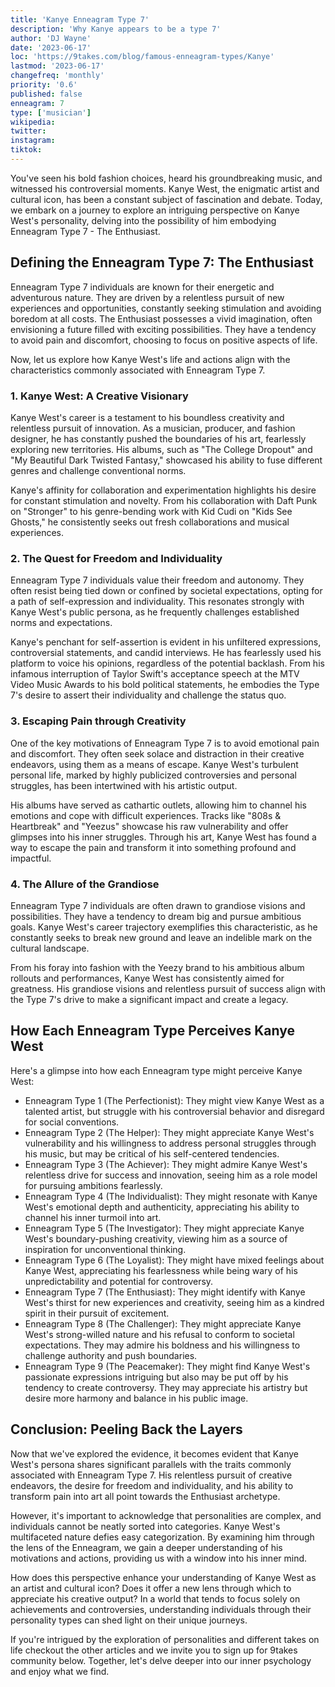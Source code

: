 ```yaml
---
title: 'Kanye Enneagram Type 7'
description: 'Why Kanye appears to be a type 7'
author: 'DJ Wayne'
date: '2023-06-17'
loc: 'https://9takes.com/blog/famous-enneagram-types/Kanye'
lastmod: '2023-06-17'
changefreq: 'monthly'
priority: '0.6'
published: false
enneagram: 7
type: ['musician']
wikipedia: 
twitter: 
instagram: 
tiktok: 
---
```




<p class="firstLetter">You've seen his bold fashion choices, heard his groundbreaking music, and witnessed his controversial moments. Kanye West, the enigmatic artist and cultural icon, has been a constant subject of fascination and debate. Today, we embark on a journey to explore an intriguing perspective on Kanye West's personality, delving into the possibility of him embodying Enneagram Type 7 - The Enthusiast.</p>

## Defining the Enneagram Type 7: The Enthusiast

Enneagram Type 7 individuals are known for their energetic and adventurous nature. They are driven by a relentless pursuit of new experiences and opportunities, constantly seeking stimulation and avoiding boredom at all costs. The Enthusiast possesses a vivid imagination, often envisioning a future filled with exciting possibilities. They have a tendency to avoid pain and discomfort, choosing to focus on positive aspects of life.

Now, let us explore how Kanye West's life and actions align with the characteristics commonly associated with Enneagram Type 7.

### 1. Kanye West: A Creative Visionary

Kanye West's career is a testament to his boundless creativity and relentless pursuit of innovation. As a musician, producer, and fashion designer, he has constantly pushed the boundaries of his art, fearlessly exploring new territories. His albums, such as "The College Dropout" and "My Beautiful Dark Twisted Fantasy," showcased his ability to fuse different genres and challenge conventional norms.

Kanye's affinity for collaboration and experimentation highlights his desire for constant stimulation and novelty. From his collaboration with Daft Punk on "Stronger" to his genre-bending work with Kid Cudi on "Kids See Ghosts," he consistently seeks out fresh collaborations and musical experiences.

### 2. The Quest for Freedom and Individuality

Enneagram Type 7 individuals value their freedom and autonomy. They often resist being tied down or confined by societal expectations, opting for a path of self-expression and individuality. This resonates strongly with Kanye West's public persona, as he frequently challenges established norms and expectations.

Kanye's penchant for self-assertion is evident in his unfiltered expressions, controversial statements, and candid interviews. He has fearlessly used his platform to voice his opinions, regardless of the potential backlash. From his infamous interruption of Taylor Swift's acceptance speech at the MTV Video Music Awards to his bold political statements, he embodies the Type 7's desire to assert their individuality and challenge the status quo.

### 3. Escaping Pain through Creativity

One of the key motivations of Enneagram Type 7 is to avoid emotional pain and discomfort. They often seek solace and distraction in their creative endeavors, using them as a means of escape. Kanye West's turbulent personal life, marked by highly publicized controversies and personal struggles, has been intertwined with his artistic output.

His albums have served as cathartic outlets, allowing him to channel his emotions and cope with difficult experiences. Tracks like "808s & Heartbreak" and "Yeezus" showcase his raw vulnerability and offer glimpses into his inner struggles. Through his art, Kanye West has found a way to escape the pain and transform it into something profound and impactful.

### 4. The Allure of the Grandiose

Enneagram Type 7 individuals are often drawn to grandiose visions and possibilities. They have a tendency to dream big and pursue ambitious goals. Kanye West's career trajectory exemplifies this characteristic, as he constantly seeks to break new ground and leave an indelible mark on the cultural landscape.

From his foray into fashion with the Yeezy brand to his ambitious album rollouts and performances, Kanye West has consistently aimed for greatness. His grandiose visions and relentless pursuit of success align with the Type 7's drive to make a significant impact and create a legacy.

## How Each Enneagram Type Perceives Kanye West

Here's a glimpse into how each Enneagram type might perceive Kanye West:

- Enneagram Type 1 (The Perfectionist): They might view Kanye West as a talented artist, but struggle with his controversial behavior and disregard for social conventions.
- Enneagram Type 2 (The Helper): They might appreciate Kanye West's vulnerability and his willingness to address personal struggles through his music, but may be critical of his self-centered tendencies.
- Enneagram Type 3 (The Achiever): They might admire Kanye West's relentless drive for success and innovation, seeing him as a role model for pursuing ambitions fearlessly.
- Enneagram Type 4 (The Individualist): They might resonate with Kanye West's emotional depth and authenticity, appreciating his ability to channel his inner turmoil into art.
- Enneagram Type 5 (The Investigator): They might appreciate Kanye West's boundary-pushing creativity, viewing him as a source of inspiration for unconventional thinking.
- Enneagram Type 6 (The Loyalist): They might have mixed feelings about Kanye West, appreciating his fearlessness while being wary of his unpredictability and potential for controversy.
- Enneagram Type 7 (The Enthusiast): They might identify with Kanye West's thirst for new experiences and creativity, seeing him as a kindred spirit in their pursuit of excitement.
- Enneagram Type 8 (The Challenger): They might appreciate Kanye West's strong-willed nature and his refusal to conform to societal expectations. They may admire his boldness and his willingness to challenge authority and push boundaries.
- Enneagram Type 9 (The Peacemaker): They might find Kanye West's passionate expressions intriguing but also may be put off by his tendency to create controversy. They may appreciate his artistry but desire more harmony and balance in his public image.

## Conclusion: Peeling Back the Layers

Now that we've explored the evidence, it becomes evident that Kanye West's persona shares significant parallels with the traits commonly associated with Enneagram Type 7. His relentless pursuit of creative endeavors, the desire for freedom and individuality, and his ability to transform pain into art all point towards the Enthusiast archetype.

However, it's important to acknowledge that personalities are complex, and individuals cannot be neatly sorted into categories. Kanye West's multifaceted nature defies easy categorization. By examining him through the lens of the Enneagram, we gain a deeper understanding of his motivations and actions, providing us with a window into his inner mind.

How does this perspective enhance your understanding of Kanye West as an artist and cultural icon? Does it offer a new lens through which to appreciate his creative output? In a world that tends to focus solely on achievements and controversies, understanding individuals through their personality types can shed light on their unique journeys.

If you're intrigued by the exploration of personalities and different takes on life checkout the other articles and we invite you to sign up for 9takes community below. Together, let's delve deeper into our inner psychology and enjoy what we find.
